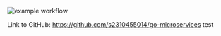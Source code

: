 ![example workflow](https://github.com/s2310455014/go-microservices/actions/workflows/go.yml/badge.svg)

Link to GitHub: https://github.com/s2310455014/go-microservices
test
